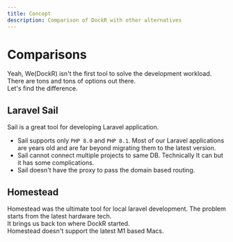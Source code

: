 ```yaml
---
title: Concept
description: Comparison of DockR with other alternatives
---
```


# Comparisons

Yeah, We(DockR) isn't the first tool to solve the development workload. There are tons and tons of options out there.
<br>Let's find the difference.

## Laravel Sail

Sail is a great tool for developing Laravel application.

- Sail supports only `PHP 8.0` and `PHP 8.1`. Most of our Laravel applications are years old and are far beyond migrating them to the latest version.
- Sail cannot connect multiple projects to same DB. Technically It can but it has some complications.
- Sail doesn't have the proxy to pass the domain based routing.

## Homestead

Homestead was the ultimate tool for local laravel development. The problem starts from the latest hardware tech.
<br>
It brings us back ton where DockR started.
<br>
Homestead doesn't support the latest M1 based Macs.
